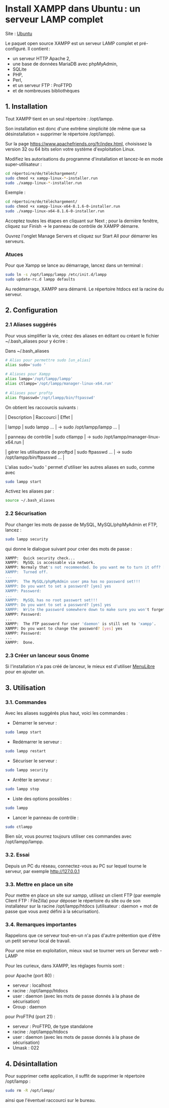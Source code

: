 # Install XAMPP dans Ubuntu : un serveur LAMP complet

Site : [Ubuntu](https://doc.ubuntu-fr.org/xampp)

Le paquet open source XAMPP est un serveur LAMP complet et pré-configuré. Il contient :

- un serveur HTTP Apache 2,
- une base de données MariaDB avec phpMyAdmin,
- SQLite
- PHP,
- Perl,
- et un serveur FTP : ProFTPD
- et de nombreuses bibliothèques

## 1. Installation

Tout XAMPP tient en un seul répertoire : /opt/lampp.

Son installation est donc d'une extrême simplicité (de même que sa désinstallation = supprimer le répertoire /opt/lampp).

Sur la page https://www.apachefriends.org/fr/index.html, choisissez la version 32 ou 64 bits selon votre système d'exploitation Linux.

Modifiez les autorisations du programme d'installation et lancez-le en mode super-utilisateur :

```bash
cd répertoire/de/téléchargement/
sudo chmod +x xampp-linux-*-installer.run
sudo ./xampp-linux-*-installer.run
```

Exemple : 

```bash
cd répertoire/de/téléchargement/
sudo chmod +x xampp-linux-x64-8.1.6-0-installer.run
sudo ./xampp-linux-x64-8.1.6-0-installer.run
```

Acceptez toutes les étapes en cliquant sur Next ; pour la dernière fenêtre, cliquez sur Finish → le panneau de contrôle de XAMPP démarre.

Ouvrez l'onglet Manage Servers et cliquez sur Start All pour démarrer les serveurs.

### Atuces

Pour que Xampp se lance au démarrage, lancez dans un terminal :

```bash
sudo ln -s /opt/lampp/lampp /etc/init.d/lampp
sudo update-rc.d lampp defaults
```
Au redémarrage, XAMPP sera démarré. Le répertoire htdocs est la racine du serveur.

## 2. Configuration

### 2.1 Aliases suggérés

Pour vous simplifier la vie, créez des aliases en éditant ou créant le fichier ~/.bash_aliases pour y écrire :

Dans ~/.bash_aliases

```bash
# Alias pour permettre sudo [un_alias]
alias sudo='sudo '
 
# Aliases pour Xampp
alias lampp='/opt/lampp/lampp'
alias ctlampp='/opt/lampp/manager-linux-x64.run'
 
# Aliases pour proftp
alias ftpasswd='/opt/lampp/bin/ftpasswd'
```

On obtient les raccourcis suivants :

| Description	| Raccourci	| Effet |

| lampp |	sudo lampp … |	→ sudo /opt/lampp/lampp … |

| panneau de contrôle |	sudo ctlampp |	→ sudo /opt/lampp/manager-linux-x64.run |

| gérer les utilisateurs de proftpd |	sudo ftpasswd … |	→ sudo /opt/lampp/bin/ftpasswd … |

L'alias sudo='sudo ' permet d'utiliser les autres aliases en sudo, comme avec

```bash
sudo lampp start
```

Activez les aliases par :

```bash
source ~/.bash_aliases
```

### 2.2 Sécurisation

Pour changer les mots de passe de MySQL, MySQL/phpMyAdmin et FTP, lancez :

```bash
sudo lampp security
```

qui donne le dialogue suivant pour créer des mots de passe :

```bash
XAMPP:  Quick security check...
XAMPP:  MySQL is accessable via network. 
XAMPP: Normaly that's not recommended. Do you want me to turn it off? [yes] 
XAMPP:  Turned off.
...
XAMPP:  The MySQL/phpMyAdmin user pma has no password set!!! 
XAMPP: Do you want to set a password? [yes] yes
XAMPP: Password: 
...
XAMPP:  MySQL has no root passwort set!!! 
XAMPP: Do you want to set a password? [yes] yes
XAMPP:  Write the password somewhere down to make sure you won't forget it!!! 
XAMPP: Password: 
...
XAMPP:  The FTP password for user 'daemon' is still set to 'xampp'. 
XAMPP: Do you want to change the password? [yes] yes
XAMPP: Password: 
...
XAMPP:  Done.
```

### 2.3 Créer un lanceur sous Gnome

Si l'installation n'a pas créé de lanceur, le mieux est d'utiliser [MenuLibre](https://doc.ubuntu-fr.org/menulibre) pour en ajouter un.

## 3. Utilisation

### 3.1. Commandes

Avec les aliases suggérés plus haut, voici les commandes :

- Démarrer le serveur :
```bash
sudo lampp start
```

- Redémarrer le serveur :
```bash
sudo lampp restart
```

- Sécuriser le serveur :
```bash
sudo lampp security
```

- Arrêter le serveur :
```bash
sudo lampp stop
```

- Liste des options possibles :
```bash
sudo lampp
```

- Lancer le panneau de contrôle :
```bash
sudo ctlampp
```

Bien sûr, vous pourrez toujours utiliser ces commandes avec /opt/lampp/lampp.

### 3.2. Essai

Depuis un PC du réseau, connectez-vous au PC sur lequel tourne le serveur, par exemple http://127.0.0.1 

### 3.3. Mettre en place un site

Pour mettre en place un site sur xampp, utilisez un client FTP (par exemple Client FTP : FileZilla) pour déposer le répertoire du site ou de son installateur sur la racine /opt/lampp/htdocs (utilisateur : daemon + mot de passe que vous avez défini à la sécurisation).

### 3.4. Remarques importantes
Rappelons que ce serveur tout-en-un n'a pas d'autre prétention que d'être un petit serveur local de travail.

Pour une mise en exploitation, mieux vaut se tourner vers un Serveur web - LAMP

Pour les curieux, dans XAMPP, les réglages fournis sont :

pour Apache (port 80) :
- serveur : localhost
- racine : /opt/lampp/htdocs
- user : daemon (avec les mots de passe donnés à la phase de sécurisation)
- Group : daemon

pour ProFTPd (port 21) :
- serveur : ProFTPD, de type standalone
- racine : /opt/lampp/htdocs
- user : daemon (avec les mots de passe donnés à la phase de sécurisation)
- Umask : 022

## 4. Désintallation

Pour supprimer cette application, il suffit de supprimer le répertoire /opt/lampp :

```bash
sudo rm -R /opt/lampp/
```

ainsi que l'éventuel raccourci sur le bureau.
